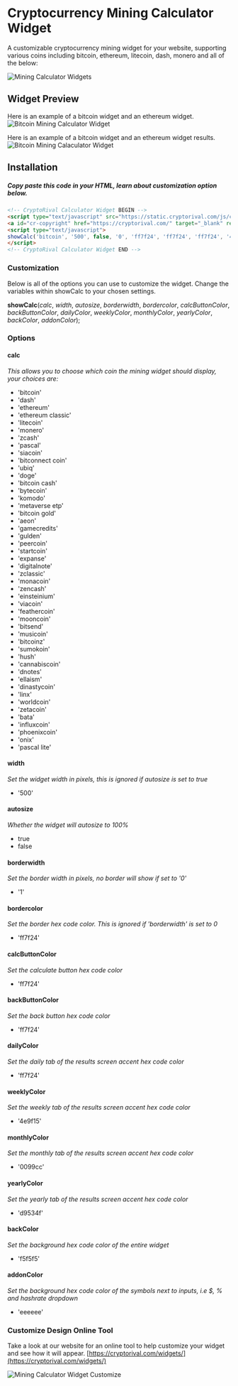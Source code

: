 # Cryptocurrency Mining Calculator Widget
A customizable cryptocurrency mining widget for your website, supporting various coins including bitcoin, ethereum, litecoin, dash, monero and all of the below:

![Mining Calculator Widgets](https://cryptorival.s3.amazonaws.com/media/cryptocurrency-mining-widget-currencies.png)

## Widget Preview
Here is an example of a bitcoin widget and an ethereum widget.
![Bitcoin Mining Calculator Widget](https://cryptorival.s3.amazonaws.com/media/mining-calc-widget.png)

Here is an example of a bitcoin widget and an ethereum widget results.
![Bitcoin Mining Calaculator Widget](https://cryptorival.s3.amazonaws.com/media/mining-calc-widget-result.png)

## Installation

##### Copy paste this code in your HTML, learn about customization option below.
```html
<!-- CryptoRival Calculator Widget BEGIN -->
<script type="text/javascript" src="https://static.cryptorival.com/js/calcwidget.js"></script>
<a id="cr-copyright" href="https://cryptorival.com/" target="_blank" rel="nofollow">Powered by CryptoRival</a>
<script type="text/javascript">
showCalc('bitcoin', '500', false, '0', 'ff7f24', 'ff7f24', 'ff7f24', '4e9f15', '09c', 'f0ad4e', 'd9534f', 'f5f5f5', 'eee');
</script>
<!-- CryptoRival Calculator Widget END -->
```

### Customization
Below is all of the options you can use to customize the widget. Change the variables within showCalc to your chosen settings.

**showCalc**(*calc*, *width*, *autosize*, *borderwidth*, *bordercolor*, *calcButtonColor*, *backButtonColor*,
	*dailyColor*, *weeklyColor*, *monthlyColor*, *yearlyColor*, *backColor*, *addonColor*);


### Options

#### calc
_This allows you to choose which coin the mining widget should display, your choices are:_
* 'bitcoin'
* 'dash'
* 'ethereum'
* 'ethereum classic'
* 'litecoin'
* 'monero'
* 'zcash'
* 'pascal'
* 'siacoin'
* 'bitconnect coin'
* 'ubiq'
* 'doge'
* 'bitcoin cash'
* 'bytecoin'
* 'komodo'
* 'metaverse etp'
* 'bitcoin gold'
* 'aeon'
* 'gamecredits'
* 'gulden'
* 'peercoin'
* 'startcoin'
* 'expanse'
* 'digitalnote'
* 'zclassic'
* 'monacoin'
* 'zencash'
* 'einsteinium'
* 'viacoin'
* 'feathercoin'
* 'mooncoin'
* 'bitsend'
* 'musicoin'
* 'bitcoinz'
* 'sumokoin'
* 'hush'
* 'cannabiscoin'
* 'dnotes'
* 'ellaism'
* 'dinastycoin'
* 'linx'
* 'worldcoin'
* 'zetacoin'
* 'bata'
* 'influxcoin'
* 'phoenixcoin'
* 'onix'
* 'pascal lite'

#### width
_Set the widget width in pixels, this is ignored if autosize is set to true_
* '500'

#### autosize
_Whether the widget will autosize to 100%_
* true
* false

#### borderwidth
_Set the border width in pixels, no border will show if set to '0'_
* '1'

#### bordercolor
_Set the border hex code color. This is ignored if 'borderwidth' is set to 0_
* 'ff7f24'

#### calcButtonColor
_Set the calculate button hex code color_
* 'ff7f24'

#### backButtonColor
_Set the back button hex code color_
* 'ff7f24'

#### dailyColor
_Set the daily tab of the results screen accent hex code color_
* 'ff7f24'

#### weeklyColor
_Set the weekly tab of the results screen accent hex code color_
* '4e9f15'

#### monthlyColor
_Set the monthly tab of the results screen accent hex code color_
* '0099cc'

#### yearlyColor
_Set the yearly tab of the results screen accent hex code color_
* 'd9534f'

#### backColor
_Set the background hex code color of the entire widget_
* 'f5f5f5'

#### addonColor
_Set the background hex code color of the symbols next to inputs, i.e $, % and hashrate dropdown_
* 'eeeeee'

### Customize Design Online Tool

Take a look at our website for an online tool to help customize your widget and see how it will appear. [https://cryptorival.com/widgets/](https://cryptorival.com/widgets/)

![Mining Calculator Widget Customize](https://cryptorival.s3.amazonaws.com/media/mining-calc-widget-customize-tool.png)
